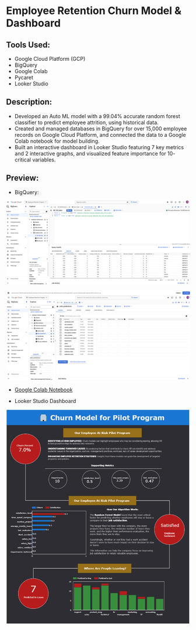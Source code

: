 # Employee Retention Churn Model & Dashboard
## Tools Used:
- Google Cloud Platform (GCP)
- BigQuery
- Google Colab
- Pycaret
- Looker Studio
## Description:
- Developed an Auto ML model with a 99.04% accurate random forest classifier to predict employee attrition, using historical data.
- Created and managed databases in BigQuery for over 15,000 employee records on Google Cloud Platform, and connected the data to a Google Colab notebook for model building.
- Built an interactive dashboard in Looker Studio featuring 7 key metrics and 2 interactive graphs, and visualized feature importance for 10- critical variables.
## Preview:
- BigQuery:

![BigQuery1](https://github.com/ndomah/Portfolio-Projects/blob/main/Data%20Analytics/Employee%20Retention%20Churn%20Model%20%26%20Dashboard/bigquery.png)

![BigQuery2](https://github.com/ndomah/Portfolio-Projects/blob/main/Data%20Analytics/Employee%20Retention%20Churn%20Model%20%26%20Dashboard/bigquery2.png)

- [Google Colab Notebook](https://github.com/ndomah/Portfolio-Projects/blob/main/Data%20Analytics/Employee%20Retention%20Churn%20Model%20%26%20Dashboard/Pilot_Analysis_Employee_Churn.ipynb)

- Looker Studio Dashboard

![Looker Studio Dashboard](https://github.com/ndomah/Portfolio-Projects/blob/main/Data%20Analytics/Employee%20Retention%20Churn%20Model%20%26%20Dashboard/dashboard.png)
